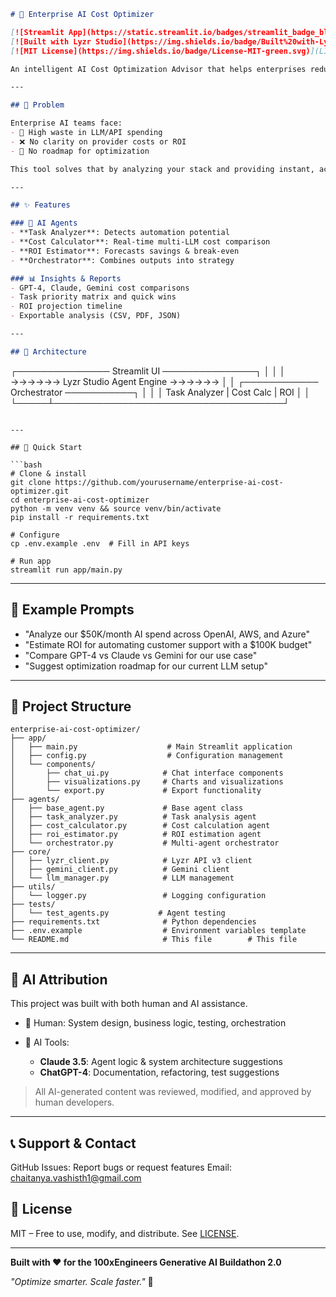 ```markdown
# 🚀 Enterprise AI Cost Optimizer

[![Streamlit App](https://static.streamlit.io/badges/streamlit_badge_black_white.svg)](https://your-app-url.streamlit.app)
[![Built with Lyzr Studio](https://img.shields.io/badge/Built%20with-Lyzr%20Studio-blue)](https://studio.lyzr.ai/)
[![MIT License](https://img.shields.io/badge/License-MIT-green.svg)](LICENSE)

An intelligent AI Cost Optimization Advisor that helps enterprises reduce AI infrastructure costs by **30–60%** without compromising performance. Built for the **100xEngineers Generative AI Buildathon 2.0**.

---

## 🎯 Problem

Enterprise AI teams face:
- 🚫 High waste in LLM/API spending  
- ❌ No clarity on provider costs or ROI  
- 🧩 No roadmap for optimization  

This tool solves that by analyzing your stack and providing instant, actionable insights.

---

## ✨ Features

### 🤖 AI Agents
- **Task Analyzer**: Detects automation potential
- **Cost Calculator**: Real-time multi-LLM cost comparison
- **ROI Estimator**: Forecasts savings & break-even
- **Orchestrator**: Combines outputs into strategy

### 📊 Insights & Reports
- GPT-4, Claude, Gemini cost comparisons  
- Task priority matrix and quick wins  
- ROI projection timeline  
- Exportable analysis (CSV, PDF, JSON)

---

## 🧠 Architecture

```

┌─────────────── Streamlit UI ───────────────┐
│                                             │
│  →→→→→→  Lyzr Studio Agent Engine  →→→→→→  │
│     ┌──────────── Orchestrator ───────────┐ │
│     │ Task Analyzer  |  Cost Calc  | ROI  │ │
└─────┴─────────────────────────────────────┘

````

---

## 🚀 Quick Start

```bash
# Clone & install
git clone https://github.com/yourusername/enterprise-ai-cost-optimizer.git
cd enterprise-ai-cost-optimizer
python -m venv venv && source venv/bin/activate
pip install -r requirements.txt

# Configure
cp .env.example .env  # Fill in API keys

# Run app
streamlit run app/main.py
````

---

## 🧪 Example Prompts

* "Analyze our \$50K/month AI spend across OpenAI, AWS, and Azure"
* "Estimate ROI for automating customer support with a \$100K budget"
* "Compare GPT-4 vs Claude vs Gemini for our use case"
* "Suggest optimization roadmap for our current LLM setup"

---

## 📁 Project Structure

```
enterprise-ai-cost-optimizer/
├── app/
│   ├── main.py                    # Main Streamlit application
│   ├── config.py                  # Configuration management
│   └── components/
│       ├── chat_ui.py            # Chat interface components
│       ├── visualizations.py     # Charts and visualizations
│       └── export.py             # Export functionality
├── agents/
│   ├── base_agent.py             # Base agent class
│   ├── task_analyzer.py          # Task analysis agent
│   ├── cost_calculator.py        # Cost calculation agent
│   ├── roi_estimator.py          # ROI estimation agent
│   └── orchestrator.py           # Multi-agent orchestrator
├── core/
│   ├── lyzr_client.py            # Lyzr API v3 client
│   ├── gemini_client.py          # Gemini client
│   └── llm_manager.py            # LLM management
├── utils/
│   └── logger.py                 # Logging configuration
├── tests/
│   └── test_agents.py           # Agent testing
├── requirements.txt              # Python dependencies
├── .env.example                  # Environment variables template
└── README.md                     # This file        # This file
```

---

## 🤖 AI Attribution

This project was built with both human and AI assistance.

* 🤝 Human: System design, business logic, testing, orchestration
* 🤖 AI Tools:

  * **Claude 3.5**: Agent logic & system architecture suggestions
  * **ChatGPT-4**: Documentation, refactoring, test suggestions

> All AI-generated content was reviewed, modified, and approved by human developers.

---

## 📞 Support & Contact

GitHub Issues: Report bugs or request features
Email: chaitanya.vashisth1@gmail.com

## 📜 License

MIT – Free to use, modify, and distribute. See [LICENSE](LICENSE).

---

**Built with ❤️ for the 100xEngineers Generative AI Buildathon 2.0**

*"Optimize smarter. Scale faster."* 🚀

```
